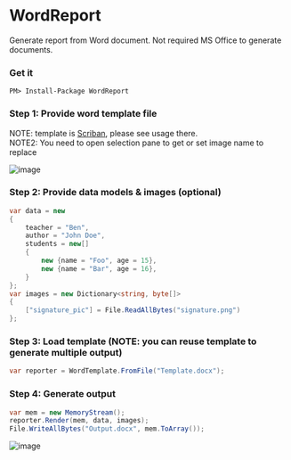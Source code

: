 # WordReport
Generate report from Word document. Not required MS Office to generate documents.

### Get it
```
PM> Install-Package WordReport
```

### Step 1: Provide word template file
NOTE: template is [Scriban](https://github.com/lunet-io/scriban), please see usage there.  
NOTE2: You need to open selection pane to get or set image name to replace

![image](https://user-images.githubusercontent.com/5763993/94629582-6fbb9080-02ed-11eb-8d04-d17fadcf6e64.png)

### Step 2: Provide data models & images (optional)

```csharp
var data = new
{
    teacher = "Ben",
    author = "John Doe",
    students = new[]
    {
        new {name = "Foo", age = 15},
        new {name = "Bar", age = 16},
    }
};
var images = new Dictionary<string, byte[]>
{
    ["signature_pic"] = File.ReadAllBytes("signature.png")
};
```

### Step 3: Load template (NOTE: you can reuse template to generate multiple output)

```csharp
var reporter = WordTemplate.FromFile("Template.docx");
```

### Step 4: Generate output

```csharp
var mem = new MemoryStream();
reporter.Render(mem, data, images);
File.WriteAllBytes("Output.docx", mem.ToArray());
```
![image](https://user-images.githubusercontent.com/5763993/94629843-1ef86780-02ee-11eb-9654-93bcdf1595bc.png)
